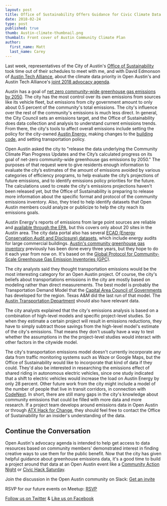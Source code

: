 ```yaml
---
layout: post
title: Office of Sustainability Offers Guidance for Civic Climate Data
date: 2018-02-24
type: post
published: true
thumb: Austin-climate-thumbnail.png
thumbalt: Front cover of Austin Community Climate Plan
author:
  first_name: Matt
  last_name: Carey
---
```


Last week, representatives of the City of Austin's [Office of Sustainability](http://www.austintexas.gov/department/sustainability) took time out of their schedules to meet with me, and with David Edmonson of [Austin Tech Alliance](https://www.austintech.org/), about the climate data priority in Open Austin's and Austin Tech Alliance's [joint 2018 advocacy agenda](https://docs.google.com/document/d/1nJZ1y4YPiNpuHpoduCIPpF-oF_qOPp8UmDswiEbN-Ts/edit?usp=sharing).

Austin has a goal of [net zero community-wide greenhouse gas emissions by 2050](http://www.austintexas.gov/edims/document.cfm?id=234102). The city has the most control over its own emissions from sources like its vehicle fleet, but emissions from city government amount to only about 0.5 percent of the community's total emissions. The city's influence over the rest of the community's emissions is much less direct. In general, the City Council sets an emissions target, and the Office of Sustainability does data collection and analysis to understand current emissions trends. From there, the city's tools to affect overall emissions include setting the policy for the city-owned [Austin Energy](https://austinenergy.com/ae/), making changes to the [building code,](http://www.austintexas.gov/department/building-technical-codes) and setting transportation policy.

Open Austin asked the city to "release the data underlying the Community Climate Plan Progress Updates and the City’s calculated progress on its goal of net-zero community-wide greenhouse gas emissions by 2050." The purposes of that request were to give residents enough information to evaluate the city’s estimates of the amount of emissions avoided by various categories of efficiency programs, to help evaluate the city’s projections of future emissions, and to identify emissions policy priorities for the future. The calculations used to create the city's emissions projections haven't been released yet, but the Office of Sustainability is preparing to release more information about the specific format and protocol of the community emissions inventory. Also, they tried to help identify datasets that Open Austin members could analyze or publicize to help the city reach its emissions goals.

Austin Energy's reports of emissions from large point sources are reliable and [available through the EPA](https://www.epa.gov/ghgreporting), but this covers only about 20 sites in the Austin area. The city data portal also has several [ECAD (Energy Conservation Audit and Disclosure) datasets](https://data.austintexas.gov/browse?q=ECAD&sortBy=relevance&page=1), which include energy audits for large commercial buildings. [Austin's community greenhouse gas inventory](https://data.austintexas.gov/City-Government/Travis-County-Community-wide-Greenhouse-Gas-Emissi/3maj-7ecz) previously has been done every three years, but they hope to do it each year from now on. It's based on the [Global Protocol for Community-Scale Greenhouse Gas Emission Inventories (GPC)](http://www.iclei.org/activities/agendas/low-carbon-city/gpc.html).

The city analysts said they thought transportation emissions would be the most interesting category for an Open Austin project. Of course, the city's beliefs about transportations emissions in the city are mostly based on modeling rather than direct measurements. The best model is probably the Transportation Demand Model that the [Capital Area Council of Governments](http://www.capcog.org/data-maps-and-reports/publications/) has developed for the region. Texas A&M did the last run of that model. The [Austin Transportation Department](https://austintexas.gov/tdm) should also have relevant data. 

The city analysts explained that the city's emissions analysis is based on a combination of high-level models and specific project-level studies. So when they estimate a certain project will result in emissions reductions, they have to simply subtract those savings from the high-level model's estimate of the city's emissions. That means they don't usually have a way to test whether the assumptions in the the project-level studies would interact with other factors in the citywide model.

The city's transportation emissions model doesn't currently incorporate any data from traffic monitoring systems such as Waze or Google Maps, but the Office of Sustainability would like to incorporate that kind of data if they could. They'd also be interested in researching the emissions effect of shared riding in autonomous electric vehicles, since one study indicated that a shift to electric vehicles would increase the load on Austin Energy by only 28 percent. Other future work from the city might include a model of the number of people that live in transit corridors, in connection with [CodeNext](https://www.austintexas.gov/codenext). In short, there are still many gaps in the city's knowledge about community emissions that could be filled with more data and more research. If a project team develops around emissions data in Open Austin or through [ATX Hack for Change](http://atxhackforchange.org/), they should feel free to contact the Office of Sustainability for an insider's understanding of the data.


## Continue the Conversation

Open Austin's advocacy agenda is intended to help get access to data resources based on community members' demonstrated interest in finding creative ways to use them for the public benefit. Now that the city has given helpful guidance about greenhouse emissions data, it's a good time to build a project around that data at an Open Austin event like a [Community Action Night](https://www.meetup.com/Open-Austin/events/247367149/) or [Civic Hack Saturday](https://www.meetup.com/Open-Austin/events/zfmdhpyxgbkb/).

Join the discussion in the Open Austin community on Slack: [Get an invite](http://slack.open-austin.org/)

RSVP for our future events on Meetup: [RSVP](http://www.meetup.com/Open-Austin/)

[Follow us on Twitter](https://twitter.com/openaustin?lang=en)
& [Like us on Facebook](https://www.facebook.com/Open-Austin-412390968837071/)
